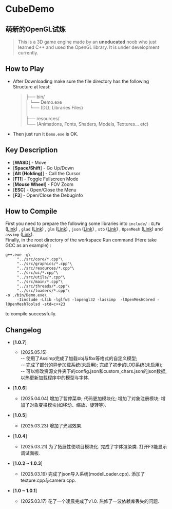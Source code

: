 # CubeDemo


## **萌新的OpenGL试炼**

> This is a 3D game engine made by an __uneducated__ noob who just learned C++ and used the OpenGL library. It is under development currently.

## How to Play

* After Downloading make sure the file directory has the following Structure at least:  
    > ├── bin/  
    > │    └── Demo.exe  
    > │    └── (DLL Libraries Files)  
    > │  
    > ├── resources/  
    >     └── (Animations, Fonts, Shaders, Models, Textures... etc)  
 
* Then just run it `Demo.exe` is OK.  

## Key Description

* [**WASD**] - Move
* [**Space/Shift**] - Go Up/Down
* [**Alt (Holding)**] - Call the Cursor
* [**F11**] - Toggle Fullscreen Mode
* [**Mouse Wheel**] - FOV Zoom
* [**ESC**] - Open/Close the Menu
* [**F3**] - Open/Close the Debuginfo

## How to Compile
First you need to prepare the following some libraries into `include/` : `GLFW` (<a href="https://github.com/glfw/glfw" target="_blank">Link</a>) , `glad` (<a href="https://glad.dav1d.de/" target="_blank">Link</a>) , `glm` (<a href="https://github.com/g-truc/glm" target="_blank">Link</a>) , `json` (<a href="https://github.com/nlohmann/json" target="_blank">Link</a>) , `stb` (<a href="https://github.com/nothings/stb" target="_blank">Link</a>) , `OpenMesh` (<a href="https://www.graphics.rwth-aachen.de/software/openmesh/download" target="_blank">Link</a>) and `assimp` (<a href="https://github.com/assimp/assimp" target="_blank">Link</a>).  
Finally, in the root directory of the workspace Run command (Here take GCC as an example) :
```{sh}
g++.exe -g\
     "../src/core/*.cpp"\
     "../src/graphics/*.cpp"\
     "../src/resources/*.cpp"\
     "../src/ui/*.cpp"\
     "../src/utils/*.cpp"\
     "../src/main/*.cpp"\
     "../src/threads/*.cpp"\
     "../src/loaders/*.cpp"\
-o ./bin/Demo.exe\
     -Iinclude -Llib -lglfw3 -lopengl32 -lassimp  -lOpenMeshCored -lOpenMeshToolsd -std=c++23
```
to compile successfully.

## Changelog
* [**1.0.7**]
     - (2025.05.15)  
          -- 使用了Assimp完成了加载obj与fbx等格式的自定义模型;  
          -- 完成了部分的异步加载系统(未启用); 完成了初步的LOD系统(未启用);  
          -- 可以修改资源文件夹下的config.json和custom_chars.json的json数据, 以热更新加载程序中的模型与字体.  

* [**1.0.6**]
     - (2025.04.04) 增加了暂停菜单; 代码更加模块化; 增加了对象注册模块; 增加了对象变换模块(如移动、缩放、旋转等).

* [**1.0.5**]
     - (2025.03.23) 增加了光照效果.

* [**1.0.4**]
     - (2025.03.21) 为了拓展性使项目模块化. 完成了字体渲染类. 打开F3能显示调试面板.

* [**1.0.2 ~ 1.0.3**]
     - (2025.03.19) 完成了json导入系统(modelLoader.cpp). 添加了texture.cpp与camera.cpp.
     
* [**1.0 ~ 1.0.1**] 
     - (2025.03.17) 花了一个凌晨完成了v1.0. 热修了一波依赖库丢失的问题.
